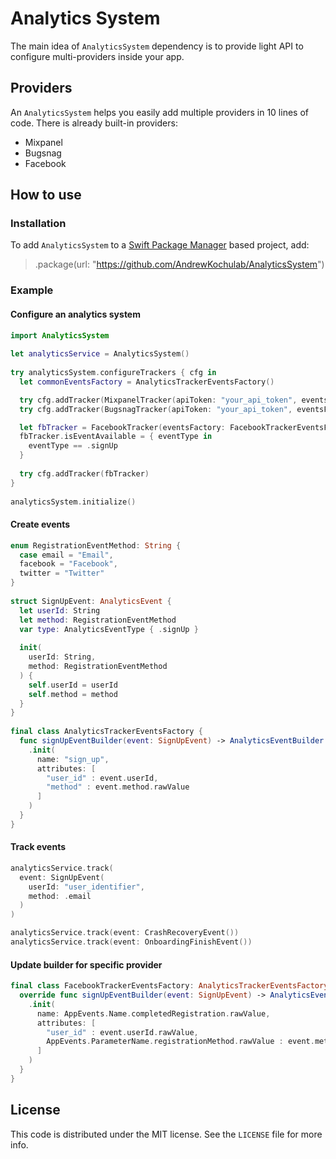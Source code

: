 # Analytics System

The main idea of `AnalyticsSystem` dependency is to provide light API to configure multi-providers inside your app. 

## Providers

An `AnalyticsSystem` helps you easily add multiple providers in 10 lines of code. There is already built-in providers:
- Mixpanel
- Bugsnag
- Facebook

## How to use
### Installation

To add `AnalyticsSystem` to a  [Swift Package Manager](https://swift.org/package-manager/)  based project, add:

> .package(url: "https://github.com/AndrewKochulab/AnalyticsSystem")

### Example

#### Configure an analytics system

````swift
import AnalyticsSystem
	
let analyticsService = AnalyticsSystem()
    
try analyticsSystem.configureTrackers { cfg in 
  let commonEventsFactory = AnalyticsTrackerEventsFactory()

  try cfg.addTracker(MixpanelTracker(apiToken: "your_api_token", eventsFactory: commonEventsFactory))
  try cfg.addTracker(BugsnagTracker(apiToken: "your_api_token", eventsFactory: commonEventsFactory))

  let fbTracker = FacebookTracker(eventsFactory: FacebookTrackerEventsFactory())
  fbTracker.isEventAvailable = { eventType in
    eventType == .signUp
  }
            
  try cfg.addTracker(fbTracker)
}
	
analyticsSystem.initialize()
````

#### Create events

````swift
enum RegistrationEventMethod: String {
  case email = "Email",
  facebook = "Facebook",
  twitter = "Twitter"
}
	
struct SignUpEvent: AnalyticsEvent {
  let userId: String
  let method: RegistrationEventMethod 
  var type: AnalyticsEventType { .signUp }
     
  init(
    userId: String,
    method: RegistrationEventMethod
  ) {
    self.userId = userId
    self.method = method
  }
}
	
final class AnalyticsTrackerEventsFactory {
  func signUpEventBuilder(event: SignUpEvent) -> AnalyticsEventBuilder { 
    .init(
      name: "sign_up",
      attributes: [
        "user_id" : event.userId,
        "method" : event.method.rawValue
      ]
    )
  }
}
````

#### Track events

````swift
analyticsService.track(
  event: SignUpEvent(
    userId: "user_identifier",
    method: .email
  )
)

analyticsService.track(event: CrashRecoveryEvent())
analyticsService.track(event: OnboardingFinishEvent())
````

#### Update builder for specific provider

````swift
final class FacebookTrackerEventsFactory: AnalyticsTrackerEventsFactory {   
  override func signUpEventBuilder(event: SignUpEvent) -> AnalyticsEventBuilder {
    .init(
      name: AppEvents.Name.completedRegistration.rawValue,
      attributes: [
        "user_id" : event.userId.rawValue,
        AppEvents.ParameterName.registrationMethod.rawValue : event.method.rawValue
      ]
    )
  }
}
````

## License

This code is distributed under the MIT license. See the  `LICENSE`  file for more info.
